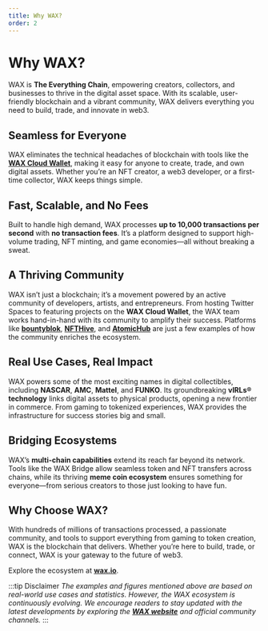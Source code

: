 ```yaml
---
title: Why WAX?
order: 2
---
```


# Why WAX?

WAX is **The Everything Chain**, empowering creators, collectors, and businesses to thrive in the digital asset space. With its scalable, user-friendly blockchain and a vibrant community, WAX delivers everything you need to build, trade, and innovate in web3.

## Seamless for Everyone

WAX eliminates the technical headaches of blockchain with tools like the **[WAX Cloud Wallet](https://www.mycloudwallet.com)**, making it easy for anyone to create, trade, and own digital assets. Whether you’re an NFT creator, a web3 developer, or a first-time collector, WAX keeps things simple.

## Fast, Scalable, and No Fees

Built to handle high demand, WAX processes **up to 10,000 transactions per second** with **no transaction fees**. It’s a platform designed to support high-volume trading, NFT minting, and game economies—all without breaking a sweat.

## A Thriving Community

WAX isn’t just a blockchain; it’s a movement powered by an active community of developers, artists, and entrepreneurs. From hosting Twitter Spaces to featuring projects on the **WAX Cloud Wallet**, the WAX team works hand-in-hand with its community to amplify their success. Platforms like **[bountyblok](https://bountyblok.io)**, **[NFTHive](https://nfthive.io)**, and **[AtomicHub](https://wax.atomichub.io)** are just a few examples of how the community enriches the ecosystem.

## Real Use Cases, Real Impact

WAX powers some of the most exciting names in digital collectibles, including **NASCAR**, **AMC**, **Mattel**, and **FUNKO**. Its groundbreaking **vIRLs® technology** links digital assets to physical products, opening a new frontier in commerce. From gaming to tokenized experiences, WAX provides the infrastructure for success stories big and small.

## Bridging Ecosystems

WAX’s **multi-chain capabilities** extend its reach far beyond its network. Tools like the WAX Bridge allow seamless token and NFT transfers across chains, while its thriving **meme coin ecosystem** ensures something for everyone—from serious creators to those just looking to have fun.

## Why Choose WAX?

With hundreds of millions of transactions processed, a passionate community, and tools to support everything from gaming to token creation, WAX is the blockchain that delivers. Whether you’re here to build, trade, or connect, WAX is your gateway to the future of web3.

Explore the ecosystem at **[wax.io](https://wax.io)**.

:::tip Disclaimer
_The examples and figures mentioned above are based on real-world use cases and statistics. However, the WAX ecosystem is continuously evolving. We encourage readers to stay updated with the latest developments by exploring the **[WAX website](https://wax.io)** and official community channels._
:::
